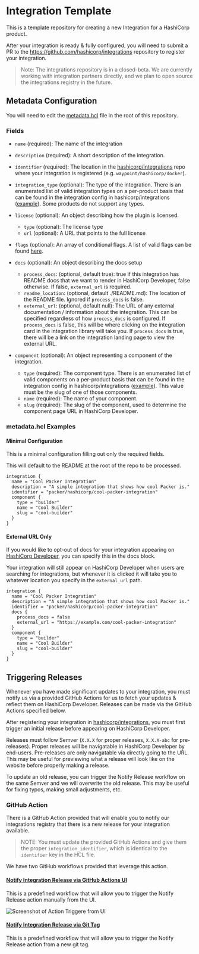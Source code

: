 # Integration Template

This is a template repository for creating a new Integration for a HashiCorp product.

After your integration is ready & fully configured, you will need to submit a PR to the https://github.com/hashicorp/integrations repository to register your integration.

> Note: The integrations repository is in a closed-beta. We are currently working with integration partners directly, and we plan to open source the integrations registry in the future.

## Metadata Configuration

You will need to edit the [metadata.hcl](/metadata.hcl) file in the root of this repository.

### Fields

- `name` (required): The name of the integration
- `description` (required): A short description of the integration.
- `identifier` (required): The location in the [hashicorp/integrations](https://github.com/hashicorp/integrations) repo where your integration is registered (e.g. `waypoint/hashicorp/docker`).
- `integration_type` (optional): The type of the integration. There is an enumerated list of valid integration types on a per-product basis that can be found in the integration config in hashicorp/integrations ([example](https://github.com/hashicorp/integrations/blob/main/nomad/_config.hcl)). Some products do not support any types.
- `license` (optional): An object describing how the plugin is licensed.
  - `type` (optional): The license type
  - `url` (optional): A URL that points to the full license
- `flags` (optional): An array of conditional flags. A list of valid flags can be found [here](https://github.com/hashicorp/integrations/blob/main/flags.hcl).
- `docs` (optional): An object describing the docs setup

  - `process_docs`: (optional, default true): true if this integration has README docs that we want to render in HashiCorp Developer, false otherwise. If false, `external_url` is required.
  - `readme_location`: (optional, default ./README.md): The location of the README file. Ignored if `process_docs` is false.
  - `external_url`: (optional, default null): The URL of any external documentation / information about the integration. This can be specified regardless of how `process_docs` is configured. If `process_docs` is false, this will be where clicking on the integration card in the integration library will take you. If `process_docs` is true, there will be a link on the integration landing page to view the external URL.
- `component` (optional): An object representing a component of the integration.
  - `type` (required): The component type. There is an enumerated list of valid components on a per-product basis that can be found in the integration config in hashicorp/integrations ([example](https://github.com/hashicorp/integrations/blob/main/waypoint/_config.hcl)). This value must be the slug of one of those components.
  - `name` (required): The name of your component.
  - `slug` (required): The slug of the component, used to determine the component page URL in HashiCorp Developer.

### metadata.hcl Examples

#### Minimal Configuration

This is a minimal configuration filling out only the required fields.

This will default to the README at the root of the repo to be processed.

```hcl
integration {
  name = "Cool Packer Integration"
  description = "A simple integration that shows how cool Packer is."
  identifier = "packer/hashicorp/cool-packer-integration"
  component {
    type = "builder"
    name = "Cool Builder"
    slug = "cool-builder"
  }
}
```

#### External URL Only

If you would like to opt-out of docs for your integration appearing on [HashiCorp Developer](https://developer.hashicorp.com/), you can specify this in the docs block.

Your integration will still appear on HashiCorp Developer when users are searching for integrations, but whenever it is clicked it will take you to whatever location you specify in the `external_url` path.

```hcl
integration {
  name = "Cool Packer Integration"
  description = "A simple integration that shows how cool Packer is."
  identifier = "packer/hashicorp/cool-packer-integration"
  docs {
    process_docs = false
    external_url = "https://example.com/cool-packer-integration"
  }
  component {
    type = "builder"
    name = "Cool Builder"
    slug = "cool-builder"
  }
}
```

## Triggering Releases

Whenever you have made significant updates to your integration, you must notify us via a provided GitHub Actions for us to fetch your updates & reflect them on HashiCorp Developer. Releases can be made via the GitHub Actions specified below.

After registering your integration in [hashicorp/integrations](https://github.com/hashicorp/integrations), you must first trigger an initial release before appearing on HashiCorp Developer.

Releases must follow Semver (`X.X.X` for proper releases, `X.X.X-abc` for pre-releases). Proper releases will be navigatable in HashiCorp Developer by end-users. Pre-releases are only navigatable via directly going to the URL. This may be useful for previewing what a release will look like on the website before properly making a release.

To update an old release, you can trigger the Notify Release workflow on the same Semver and we will overwrite the old release. This may be useful for fixing typos, making small adjustments, etc.

### GitHub Action

There is a GitHub Action provided that will enable you to notify our integrations registry that there is a new release for your integration available.

> NOTE: You must update the provided GitHub Actions and give them the proper `integration_identifier`, which is identical to the `identifier` key in the HCL file.

We have two GitHub workflows provided that leverage this action.

#### [Notify Integration Release via GitHub Actions UI](.github/workflows/notify-release-via-manual.yaml)

This is a predefined workflow that will allow you to trigger the Notify Release action manually from the UI.

![Screenshot of Action Triggere from UI](https://user-images.githubusercontent.com/2105067/195161825-8a1fb3f1-7c58-4c88-8e1d-d6bc45d479af.png)

#### [Notify Integration Release via Git Tag](.github/workflows/notify-release-via-tag.yaml)

This is a predefined workflow that will allow you to trigger the Notify Release action from a new git tag.
